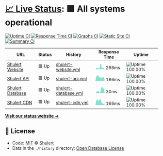 # [📈 Live Status](https://status.shulert.com): <!--live status--> **🟩 All systems operational**

[![Uptime CI](https://github.com/koj-co/upptime/workflows/Uptime%20CI/badge.svg)](https://github.com/koj-co/upptime/actions?query=workflow%3A%22Uptime+CI%22)
[![Response Time CI](https://github.com/koj-co/upptime/workflows/Response%20Time%20CI/badge.svg)](https://github.com/koj-co/upptime/actions?query=workflow%3A%22Response+Time+CI%22)
[![Graphs CI](https://github.com/koj-co/upptime/workflows/Graphs%20CI/badge.svg)](https://github.com/koj-co/upptime/actions?query=workflow%3A%22Graphs+CI%22)
[![Static Site CI](https://github.com/koj-co/upptime/workflows/Static%20Site%20CI/badge.svg)](https://github.com/koj-co/upptime/actions?query=workflow%3A%22Static+Site+CI%22)
[![Summary CI](https://github.com/koj-co/upptime/workflows/Summary%20CI/badge.svg)](https://github.com/koj-co/upptime/actions?query=workflow%3A%22Summary+CI%22)

<!--start: status pages-->

| URL                                                   | Status | History                                                                                               | Response Time                                                                        | Uptime                                                                                                                                                            |
| ----------------------------------------------------- | ------ | ----------------------------------------------------------------------------------------------------- | ------------------------------------------------------------------------------------ | ----------------------------------------------------------------------------------------------------------------------------------------------------------------- |
| [Shulert Website](https://www.shulert.com)            | 🟩 Up  | [shulert-website.yml](https://github.com/Shulert/status/commits/master/history/shulert-website.yml)   | <img alt="Response time graph" src="./graphs/shulert-website.png" height="20"> 296ms | ![Uptime 100.00%](https://img.shields.io/endpoint?url=https%3A%2F%2Fraw.githubusercontent.com%2FShulert%2Fstatus%2Fmaster%2Fapi%2Fshulert-website%2Fuptime.json)  |
| [Shulert API](https://api.shulert.com/status/api)     | 🟩 Up  | [shulert-api.yml](https://github.com/Shulert/status/commits/master/history/shulert-api.yml)           | <img alt="Response time graph" src="./graphs/shulert-api.png" height="20"> 186ms     | ![Uptime 100.00%](https://img.shields.io/endpoint?url=https%3A%2F%2Fraw.githubusercontent.com%2FShulert%2Fstatus%2Fmaster%2Fapi%2Fshulert-api%2Fuptime.json)      |
| [Shulert Database](https://api.shulert.com/status/db) | 🟩 Up  | [shulert-database.yml](https://github.com/Shulert/status/commits/master/history/shulert-database.yml) | <img alt="Response time graph" src="./graphs/shulert-database.png" height="20"> 30ms | ![Uptime 100.00%](https://img.shields.io/endpoint?url=https%3A%2F%2Fraw.githubusercontent.com%2FShulert%2Fstatus%2Fmaster%2Fapi%2Fshulert-database%2Fuptime.json) |
| [Shulert CDN](https://i.shulert.com)                  | 🟩 Up  | [shulert-cdn.yml](https://github.com/Shulert/status/commits/master/history/shulert-cdn.yml)           | <img alt="Response time graph" src="./graphs/shulert-cdn.png" height="20"> 166ms     | ![Uptime 100.00%](https://img.shields.io/endpoint?url=https%3A%2F%2Fraw.githubusercontent.com%2FShulert%2Fstatus%2Fmaster%2Fapi%2Fshulert-cdn%2Fuptime.json)      |

<!--end: status pages-->

[**Visit our status website →**](https://status.shulert.com)

## 📄 License

- Code: [MIT](./LICENSE) © [Shulert](https://shulert.com)
- Data in the `./history` directory: [Open Database License](https://opendatacommons.org/licenses/odbl/1-0/)
